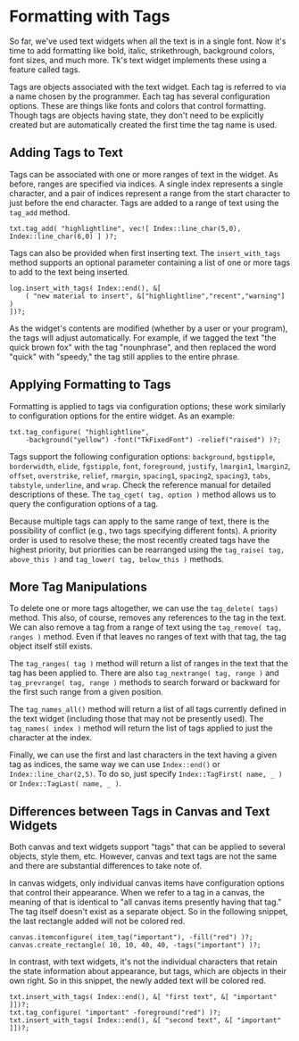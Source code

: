 # Formatting with Tags

So far, we've used text widgets when all the text is in a single font. Now it's
time to add formatting like bold, italic, strikethrough, background colors, font
sizes, and much more. Tk's text widget implements these using a feature called
tags.

Tags are objects associated with the text widget. Each tag is referred to via a
name chosen by the programmer. Each tag has several configuration options. These
are things like fonts and colors that control formatting. Though tags are
objects having state, they don't need to be explicitly created but are
automatically created the first time the tag name is used.

## Adding Tags to Text

Tags can be associated with one or more ranges of text in the widget. As before,
ranges are specified via indices. A single index represents a single character,
and a pair of indices represent a range from the start character to just before
the end character. Tags are added to a range of text using the `tag_add` method.

```rust,no_run
txt.tag_add( "highlightline", vec![ Index::line_char(5,0), Index::line_char(6,0) ] )?;
```

Tags can also be provided when first inserting text. The `insert_with_tags`
method supports an optional parameter containing a list of one or more tags to
add to the text being inserted.

```rust,no_run
log.insert_with_tags( Index::end(), &[
    ( "new material to insert", &["highlightline","recent","warning"] )
])?;
```

As the widget's contents are modified (whether by a user or your program), the
tags will adjust automatically. For example, if we tagged the text "the quick
brown fox" with the tag "nounphrase", and then replaced the word "quick" with
"speedy," the tag still applies to the entire phrase.

## Applying Formatting to Tags

Formatting is applied to tags via configuration options; these work similarly to
configuration options for the entire widget. As an example:

```rust,no_run
txt.tag_configure( "highlightline",
    -background("yellow") -font("TkFixedFont") -relief("raised") )?;
```

Tags support the following configuration options: `background`, `bgstipple`,
`borderwidth`, `elide`, `fgstipple`, `font`, `foreground`, `justify`,
`lmargin1`, `lmargin2`, `offset`, `overstrike`, `relief`, `rmargin`, `spacing1`,
`spacing2`, `spacing3`, `tabs`, `tabstyle`, `underline`, and `wrap`. Check the
reference manual for detailed descriptions of these. The
`tag_cget( tag, option )` method allows us to query the configuration options of
a tag.

Because multiple tags can apply to the same range of text, there is the
possibility of conflict (e.g., two tags specifying different fonts). A priority
order is used to resolve these; the most recently created tags have the highest
priority, but priorities can be rearranged using the
`tag_raise( tag, above_this )` and `tag_lower( tag, below_this )` methods.

## More Tag Manipulations

To delete one or more tags altogether, we can use the `tag_delete( tags)`
method. This also, of course, removes any references to the tag in the text. We
can also remove a tag from a range of text using the `tag_remove( tag, ranges )`
method. Even if that leaves no ranges of text with that tag, the tag object
itself still exists.

The `tag_ranges( tag )` method will return a list of ranges in the text that the
tag has been applied to. There are also `tag_nextrange( tag, range )` and
`tag_prevrange( tag, range )` methods to search forward or backward for the
first such range from a given position.

The `tag_names_all()` method will return a list of all tags currently defined in
the text widget (including those that may not be presently used). The
`tag_names( index )` method will return the list of tags applied to just the
character at the index.

Finally, we can use the first and last characters in the text having a given tag
as indices, the same way we can use `Index::end()` or `Index::line_char(2,5)`.
To do so, just specify `Index::TagFirst( name, _ )` or
`Index::TagLast( name, _ )`.

## Differences between Tags in Canvas and Text Widgets

Both canvas and text widgets support "tags" that can be applied to several
objects, style them, etc. However, canvas and text tags are not the same and
there are substantial differences to take note of.

In canvas widgets, only individual canvas items have configuration options that
control their appearance. When we refer to a tag in a canvas, the meaning of
that is identical to "all canvas items presently having that tag." The tag
itself doesn't exist as a separate object. So in the following snippet, the last
rectangle added will not be colored red.

```rust,no_run
canvas.itemconfigure( item_tag("important"), -fill("red") )?;
canvas.create_rectangle( 10, 10, 40, 40, -tags("important") )?;
```

In contrast, with text widgets, it's not the individual characters that retain
the state information about appearance, but tags, which are objects in their own
right. So in this snippet, the newly added text will be colored red.

```rust,no_run
txt.insert_with_tags( Index::end(), &[ "first text", &[ "important" ]])?;
txt.tag_configure( "important" -foreground("red") )?;
txt.insert_with_tags( Index::end(), &[ "second text", &[ "important" ]])?;
```
